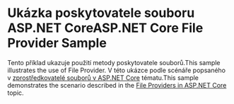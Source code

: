# <a name="aspnet-core-file-provider-sample"></a><span data-ttu-id="77caa-101">Ukázka poskytovatele souboru ASP.NET Core</span><span class="sxs-lookup"><span data-stu-id="77caa-101">ASP.NET Core File Provider Sample</span></span>

<span data-ttu-id="77caa-102">Tento příklad ukazuje použití metody poskytovatele souborů.</span><span class="sxs-lookup"><span data-stu-id="77caa-102">This sample illustrates the use of File Provider.</span></span> <span data-ttu-id="77caa-103">V této ukázce podle scénáře popsaného v [zprostředkovatelé souborů v ASP.NET Core](https://docs.microsoft.com/aspnet/core/fundamentals/file-providers) tématu.</span><span class="sxs-lookup"><span data-stu-id="77caa-103">This sample demonstrates the scenario described in the [File Providers in ASP.NET Core](https://docs.microsoft.com/aspnet/core/fundamentals/file-providers) topic.</span></span>

